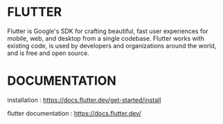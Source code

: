 # FLUTTER
Flutter is Google's SDK for crafting beautiful, fast user experiences for mobile,
web, and desktop from a single codebase. Flutter works with existing code, 
is used by developers and organizations around the world, and is free and open source.

# DOCUMENTATION
 
installation :
https://docs.flutter.dev/get-started/install

flutter documentation :
https://docs.flutter.dev/



